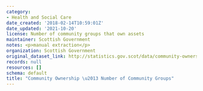 ```yaml
---
category:
- Health and Social Care
date_created: '2018-02-14T10:59:01Z'
date_updated: '2021-10-20'
license: Number of community groups that own assets
maintainer: Scottish Government
notes: <p>manual extraction</p>
organization: Scottish Government
original_dataset_link: http://statistics.gov.scot/data/community-ownership-number-of-community-groups
records: null
resources: []
schema: default
title: "Community Ownership \u2013 Number of Community Groups"
---
```

